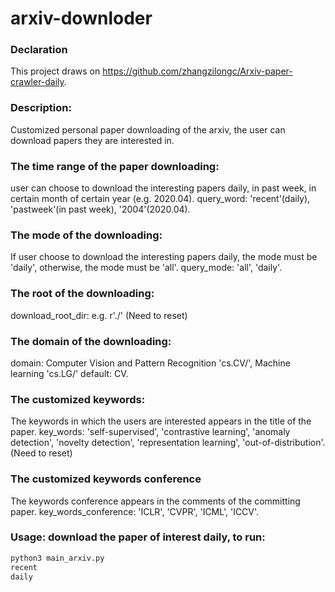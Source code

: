 # arxiv-downloder
### Declaration
This project draws on https://github.com/zhangzilongc/Arxiv-paper-crawler-daily.
### Description:
Customized personal paper downloading of the arxiv, the user can download papers they are interested in.

### The time range of the paper downloading:
user can choose to download the interesting papers daily, in past week, in certain month of certain year (e.g. 2020.04). query_word: 'recent'(daily), 'pastweek'(in past week), '2004'(2020.04).

### The mode of the downloading:
If user choose to download the interesting papers daily, the mode must be 'daily', otherwise, the mode must be 'all'. query_mode: 'all', 'daily'.

### The root of the downloading:
download_root_dir: e.g. r'./' (Need to reset)

### The domain of the downloading:
domain: Computer Vision and Pattern Recognition 'cs.CV/', Machine learning 'cs.LG/' default: CV.

### The customized keywords:
The keywords in which the users are interested appears in the title of the paper. key_words: 'self-supervised', 'contrastive learning', 'anomaly detection', 'novelty detection', 'representation learning', 'out-of-distribution'. (Need to reset)

### The customized keywords conference
The keywords conference appears in the comments of the committing paper. key_words_conference: 'ICLR', 'CVPR', 'ICML', 'ICCV'.


###  Usage: download the paper of interest daily, to run:

 ```python
python3 main_arxiv.py
recent
daily
 ```

